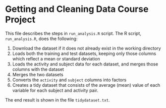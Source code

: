 # Getting and Cleaning Data Course Project

This file describes the steps in `run_analysis.R` script.
The R script, `run_analysis.R`, does the following:

1. Download the dataset if it does not already exist in the working directory
2. Loads both the training and test datasets, keeping only those columns which
   reflect a mean or standard deviation
3. Loads the activity and subject data for each dataset, and merges those
   columns with the dataset
4. Merges the two datasets
5. Converts the `activity` and `subject` columns into factors
6. Creates a tidy dataset that consists of the average (mean) value of each
   variable for each subject and activity pair.

The end result is shown in the file `tidydataset.txt`.
